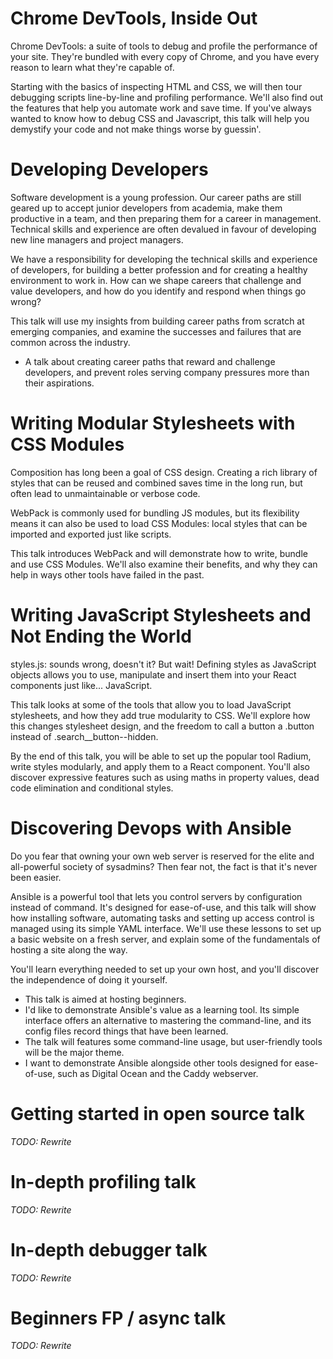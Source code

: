 Chrome DevTools, Inside Out
===========================
Chrome DevTools: a suite of tools to debug and profile the performance of your site. They're bundled with every copy of Chrome, and you have every reason to learn what they're capable of.

Starting with the basics of inspecting HTML and CSS, we will then tour debugging scripts line-by-line and profiling performance. We'll also find out the features that help you automate work and save time. If you've always wanted to know how to debug CSS and Javascript, this talk will help you demystify your code and not make things worse by guessin'.


Developing Developers
=====================
Software development is a young profession. Our career paths are still geared up to accept junior developers from academia, make them productive in a team, and then preparing them for a career in management. Technical skills and experience are often devalued in favour of developing new line managers and project managers.

We have a responsibility for developing the technical skills and experience of developers, for building a better profession and for creating a healthy environment to work in. How can we shape careers that challenge and value developers, and how do you identify and respond when things go wrong?

This talk will use my insights from building career paths from scratch at emerging companies, and examine the successes and failures that are common across the industry.

- A talk about creating career paths that reward and challenge developers, and prevent roles serving company pressures more than their aspirations.


Writing Modular Stylesheets with CSS Modules
============================================
Composition has long been a goal of CSS design. Creating a rich library of styles that can be reused and combined saves time in the long run, but often lead to unmaintainable or verbose code.

WebPack is commonly used for bundling JS modules, but its flexibility means it can also be used to load CSS Modules: local styles that can be imported and exported just like scripts.

This talk introduces WebPack and will demonstrate how to write, bundle and use CSS Modules. We'll also examine their benefits, and why they can help in ways other tools have failed in the past.

Writing JavaScript Stylesheets and Not Ending the World
============================================
styles.js: sounds wrong, doesn't it? But wait! Defining styles as JavaScript objects allows you to use, manipulate and insert them into your React components just like... JavaScript.

This talk looks at some of the tools that allow you to load JavaScript stylesheets, and how they add true modularity to CSS. We'll explore how this changes stylesheet design, and the freedom to call a button a .button instead of .search__button--hidden.

By the end of this talk, you will be able to set up the popular tool Radium, write styles modularly, and apply them to a React component. You'll also discover expressive features such as using maths in property values, dead code elimination and conditional styles.

Discovering Devops with Ansible
===============================
Do you fear that owning your own web server is reserved for the elite and all-powerful society of sysadmins? Then fear not, the fact is that it's never been easier.

Ansible is a powerful tool that lets you control servers by configuration instead of command. It's designed for ease-of-use, and this talk will show how installing software, automating tasks and setting up access control is managed using its simple YAML interface. We'll use these lessons to set up a basic website on a fresh server, and explain some of the fundamentals of hosting a site along the way.

You'll learn everything needed to set up your own host, and you'll discover the independence of doing it yourself.

- This talk is aimed at hosting beginners.
- I'd like to demonstrate Ansible's value as a learning tool. Its simple interface offers an alternative to mastering the command-line, and its config files record things that have been learned.
- The talk will features some command-line usage, but user-friendly tools will be the major theme.
- I want to demonstrate Ansible alongside other tools designed for ease-of-use, such as Digital Ocean and the Caddy webserver.


Getting started in open source talk
===================================
*TODO: Rewrite*


In-depth profiling talk
=======================
*TODO: Rewrite*


In-depth debugger talk
======================
*TODO: Rewrite*


Beginners FP / async talk
=========================
*TODO: Rewrite*

